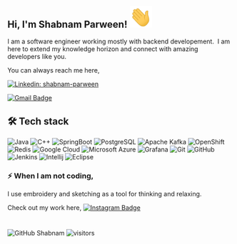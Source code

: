 <h2> Hi, I'm Shabnam Parween! <img src="https://raw.githubusercontent.com/ABSphreak/ABSphreak/master/gifs/Hi.gif" width="50"></h2>

<p>
I am a software engineer working mostly with backend developement.&nbsp; 
I am here to extend my knowledge horizon and connect with amazing developers like you.
  
You can always reach me here,
  
[![Linkedin: shabnam-parween](https://img.shields.io/badge/-shabnamparween-blue?style=flat-square&logo=Linkedin&logoColor=white&link=https://www.linkedin.com/in/shabnam-parween/)](https://www.linkedin.com/in/shabnam-parween/)
  
[![Gmail Badge](https://img.shields.io/badge/-sparween1101@gmail.com-c14438?style=flat-square&logo=Gmail&logoColor=white&link=mailto:sparween1101@gmail.com)](mailto:sparween1101@gmail.com)


## 🛠 Tech stack

![Java](https://img.shields.io/badge/-Java-white?style=flat-square&logo=Java&&logoColor=red)
![C++](https://img.shields.io/badge/-C++-00599C?style=flat-square&logo=c)
![SpringBoot](https://img.shields.io/badge/-Spring%20Boot-beige?style=flat-square&logo=spring-boot)
![PostgreSQL](https://img.shields.io/badge/-PostgreSQL-05122A?style=flat&logo=postgresql) 
![Apache Kafka](https://img.shields.io/badge/-Apache%20kafka-231F20?style=flat-square&logo=Apache%20kafka)
![OpenShift](https://img.shields.io/badge/-OpenShift-EE0000?style=flat-square&logo=Red%20Hat%20Open%20Shift)
![Redis](https://img.shields.io/badge/-redis-white?style=flat-square&logo=Redis) 
![Google Cloud](https://img.shields.io/badge/Google%20Cloud-green?style=flat-square&logo=google-cloud) 
![Microsoft Azure](https://img.shields.io/badge/Microsoft%20Azure-232F7E?style=flat-square&logo=microsoft-azure)
![Grafana](https://img.shields.io/badge/-Grafana-white?style=flat-square&logo=Grafana)
![Git](https://img.shields.io/badge/-Git-black?style=flat-square&logo=git)
![GitHub](https://img.shields.io/badge/-GitHub-181717?style=flat-square&logo=github)
![Jenkins](https://img.shields.io/badge/-Jenkins-a7a7a7?style=flat-square&logo=jenkins)
![Intellij](https://img.shields.io/badge/-Intellij%20IDEA-000000?style=flat-square&logo=intellij-idea)
![Eclipse](https://img.shields.io/badge/-Eclipse%20IDE-2C2255?style=flat-square&logo=eclipse-ide)  

### ⚡ When I am not coding,

I use embroidery and sketching as a tool for thinking and relaxing.
  
Check out my work here,
[![Instagram Badge](https://img.shields.io/badge/-_daisy.creates_-E4405F?style=flat-square&logo=instagram&logoColor=white&link=https://instagram.com/_daisy.creates_/)](https://instagram.com/_daisy.creates_)

#
![GitHub Shabnam](https://img.shields.io/github/followers/sparween1101?style=social) 
![visitors](https://visitor-badge.laobi.icu/badge?page_id=sparween1101.sparween1101)
